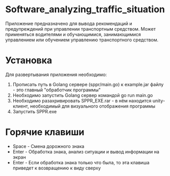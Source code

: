 # Software_analyzing_traffic_situation
Приложение предназначено для вывода рекомендаций и предупреждений при управлении транспортным средством. Может применяться водителями и обучающимися, занимающимися управлением или обучением управлению транспортного средством. 

# Установка
Для развертывания приложения необходимо:
  1) Прописать путь в Golang сервере (sppr/main.go) к example.jar файлу - это главный "обработчик программы"
  2) Необходимо запустить Golang сервер командой go run main.go
  3) Необходимо разахривировать SPPR_EXE.rar - в нём находится unity-клиент, необходимый для визуального отображения программы
  4) Запустить SPPR.exe

# Горячие клавиши
  * Space - Смена дорожного знака
  * Enter - Обработка знака, анализ ситуации и вывод информации на экран
  * Enter - Если обработка знака только что была, то эта клавиша приведет к возвращению к виду сверху   
